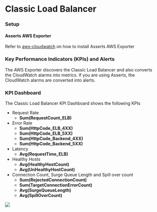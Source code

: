 # Classic Load Balancer

### Setup

#### **Asserts AWS Exporter**

Refer to [aws-cloudwatch](../../../../integrations/data-source/aws-cloudwatch/ "mention") on how to install Asserts AWS Exporter

### Key Performance Indicators (KPIs) and Alerts

The AWS Exporter discovers the Classic Load Balancer and also converts the CloudWatch alarms into metrics. If you are using Asserts, the CloudWatch alarms are converted into alerts.

### KPI Dashboard

The Classic Load Balancer KPI Dashboard shows the following KPIs

* Request Rate
  * **Sum(RequestCount\_ELB)**
* Error Rate
  * **Sum(HttpCode\_ELB\_4XX)**
  * **Sum(HttpCode\_ELB\_5XX)**
  * **Sum(HttpCode\_Backend\_4XX)**
  * **Sum(HttpCode\_Backend\_5XX)**
* Latency
  * **Avg(RequestTime\_ELB)**
* Healthy Hosts
  * **Avg(HealthyHostCount)**
  * **Avg(UnHealthyHostCount)**
* Connection Count, Surge Queue Length and Spill over count
  * **Sum(RejectedConnectionCount)**
  * **Sum(TargetConnectionErrorCount)**
  * **Avg(SurgeQueueLength)**
  * **Avg(SpillOverCount)**

![](../../../../.gitbook/assets/AWS\_ELB.png)
